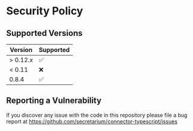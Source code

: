 # Security Policy

## Supported Versions

| Version  | Supported          |
| -------- | ------------------ |
| > 0.12.x | :white_check_mark: |
| < 0.11   | :x:                |
| 0.8.4    | :white_check_mark: |

## Reporting a Vulnerability

If you discover any issue with the code in this repository please file a bug report at
https://github.com/secretarium/connector-typescript/issues
